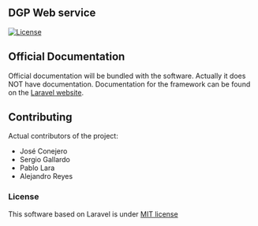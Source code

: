 ## DGP Web service

[![License](https://poser.pugx.org/laravel/framework/license.svg)](https://packagist.org/packages/laravel/framework)

## Official Documentation

Official documentation will be bundled with the software.
Actually it does NOT have documentation.
Documentation for the framework can be found on the [Laravel website](http://laravel.com/docs).

## Contributing

Actual contributors of the project:

<ul>
<li>José Conejero</li>
<li>Sergio Gallardo</li>
<li>Pablo Lara</li>
<li>Alejandro Reyes</li>
</ul>

### License

This software based on Laravel is under [MIT license](http://opensource.org/licenses/MIT)

